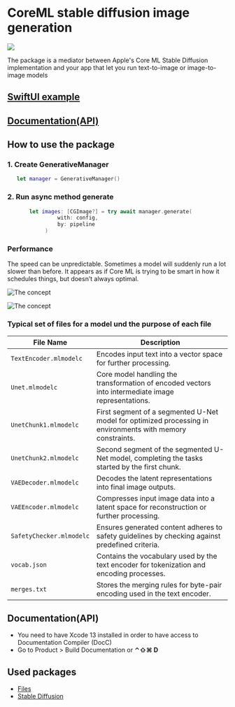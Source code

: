 # CoreML stable diffusion image generation

[![](https://img.shields.io/endpoint?url=https%3A%2F%2Fswiftpackageindex.com%2Fapi%2Fpackages%2Fswiftuiux%2Fcoreml-stable-diffusion-swift%2Fbadge%3Ftype%3Dplatforms)](https://swiftpackageindex.com/swiftuiux/coreml-stable-diffusion-swift)

The package is a mediator between Apple's Core ML Stable Diffusion implementation and your app that let you run text-to-image or image-to-image models

## [SwiftUI example](https://github.com/swiftuiux/coreml-stable-diffusion-swift-example-app)
  
## [Documentation(API)](https://swiftpackageindex.com/swiftuiux/coreml-stable-diffusion-swift/main/documentation/coreml_stable_diffusion_swift)
  
## How to use the package
### 1. Create GenerativeManager

```swift
   let manager = GenerativeManager()
```
### 2. Run async method **generate**

```swift
       let images: [CGImage?] = try await manager.generate(
                with: config, 
                by: pipeline
            )
```
### Performance

 The speed can be unpredictable. Sometimes a model will suddenly run a lot slower than before. It appears as if Core ML is trying to be smart in how it schedules things, but doesn’t always optimal.




  ![The concept](https://github.com/swiftuiux/coreml-stable-diffusion-swift-example/blob/main/img/img_01.png)
  
  ![The concept](https://github.com/swiftuiux/coreml-stable-diffusion-swift-example/blob/main/img/img_03.png)
  
### Typical set of files for a model und the purpose of each file

| File Name                            | Description                                                      |
|--------------------------------------|------------------------------------------------------------------|
| `TextEncoder.mlmodelc`               | Encodes input text into a vector space for further processing.   |
| `Unet.mlmodelc`                      | Core model handling the transformation of encoded vectors into intermediate image representations. |
| `UnetChunk1.mlmodelc`                | First segment of a segmented U-Net model for optimized processing in environments with memory constraints. |
| `UnetChunk2.mlmodelc`                | Second segment of the segmented U-Net model, completing the tasks started by the first chunk. |
| `VAEDecoder.mlmodelc`                | Decodes the latent representations into final image outputs.     |
| `VAEEncoder.mlmodelc`                | Compresses input image data into a latent space for reconstruction or further processing. |
| `SafetyChecker.mlmodelc`             | Ensures generated content adheres to safety guidelines by checking against predefined criteria. |
| `vocab.json`                         | Contains the vocabulary used by the text encoder for tokenization and encoding processes. |
| `merges.txt`                         | Stores the merging rules for byte-pair encoding used in the text encoder. |  
  
## Documentation(API)
- You need to have Xcode 13 installed in order to have access to Documentation Compiler (DocC)
- Go to Product > Build Documentation or **⌃⇧⌘ D**

## Used packages
- [Files](https://github.com/JohnSundell/Files)
- [Stable Diffusion](https://github.com/apple/ml-stable-diffusion)

